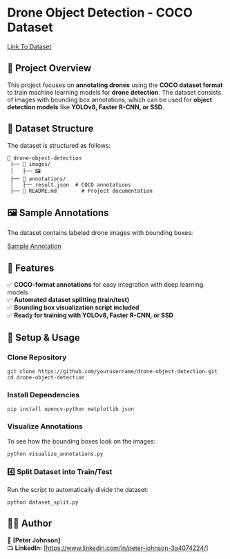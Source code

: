 # Drone Object Detection - COCO Dataset 

[Link To Dataset](https://www.kaggle.com/datasets/dasmehdixtr/drone-dataset-uav/data) 

## 📌 Project Overview
This project focuses on **annotating drones** using the **COCO dataset format** to train machine learning models for **drone detection**. The dataset consists of images with bounding box annotations, which can be used for **object detection models** like **YOLOv8, Faster R-CNN, or SSD**.

## 📂 Dataset Structure
The dataset is structured as follows:

```
📂 drone-object-detection
 ├── 📂 images/
 │   ├── 🖼️    
 ├── 📂 annotations/
 │   ├── result.json  # COCO annotations
 ├── 📜 README.md        # Project documentation
```

## 🖼️ Sample Annotations
The dataset contains labeled drone images with bounding boxes:

[Sample Annotation](https://github.com/maxprodigy/drone-object-detection/blob/main/images/sample.png) 

## 🚀 Features
✅ **COCO-format annotations** for easy integration with deep learning models  
✅ **Automated dataset splitting (train/test)**  
✅ **Bounding box visualization script included**  
✅ **Ready for training with YOLOv8, Faster R-CNN, or SSD**  

## 🔧 Setup & Usage
### Clone Repository
```
git clone https://github.com/yourusername/drone-object-detection.git
cd drone-object-detection
```

### Install Dependencies
```
pip install opencv-python matplotlib json
```

### Visualize Annotations
To see how the bounding boxes look on the images:
```
python visualize_annotations.py
```

### 4️⃣ Split Dataset into Train/Test
Run the script to automatically divide the dataset:
```
python dataset_split.py
```
 

## 👨‍💻 Author
📌 **[Peter Johnson]**  
📺 **LinkedIn:** [https://www.linkedin.com/in/peter-johnson-3a4074224/]  

